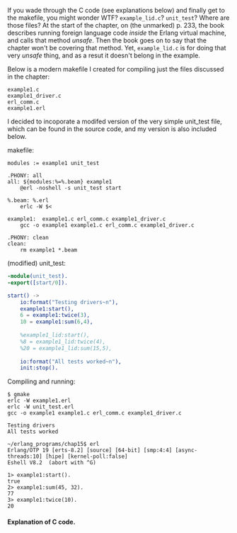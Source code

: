 If you wade through the C code (see explanations below) and finally get to the makefile, you might wonder WTF?  `example_lid.c`?  `unit_test`?  Where are those files?  At the start of the chapter, on (the unmarked) p. 233, the book describes running foreign language code _inside_ the Erlang virtual machine, and calls that method _unsafe_.  Then the book goes on to say that the chapter won't be covering that method.  Yet, `example_lid.c` is for doing that very _unsafe_ thing, and as a resut it doesn't belong in the example.  

Below is a modern makefile I created for compiling just the files discussed in the chapter:
```
example1.c
example1_driver.c
erl_comm.c
example1.erl
```
I decided to incoporate a modifed version of the very simple unit_test file, which can be found in the source code, and my version is also included below.

makefile:
```
modules := example1 unit_test

.PHONY: all
all: ${modules:%=%.beam} example1
	@erl -noshell -s unit_test start

%.beam: %.erl
	erlc -W $<

example1:  example1.c erl_comm.c example1_driver.c
	gcc -o example1 example1.c erl_comm.c example1_driver.c

.PHONY: clean
clean:
	rm example1 *.beam
```

(modified) unit_test:
```erlang
-module(unit_test).
-export([start/0]).

start() ->
    io:format("Testing drivers~n"),
    example1:start(),
    6 = example1:twice(3),
    10 = example1:sum(6,4),
    
    %example1_lid:start(),
    %8 = example1_lid:twice(4),
    %20 = example1_lid:sum(15,5),
    
    io:format("All tests worked~n"),
    init:stop().
```

Compiling and running:
```
$ gmake
erlc -W example1.erl
erlc -W unit_test.erl
gcc -o example1 example1.c erl_comm.c example1_driver.c

Testing drivers
All tests worked

~/erlang_programs/chap15$ erl
Erlang/OTP 19 [erts-8.2] [source] [64-bit] [smp:4:4] [async-threads:10] [hipe] [kernel-poll:false]
Eshell V8.2  (abort with ^G)

1> example1:start().
true
2> example1:sum(45, 32).
77
3> example1:twice(10).
20
```

#### Explanation of C code.
